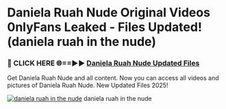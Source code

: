 # Daniela Ruah Nude Original Videos 0nlyFans Leaked - Files Updated! (daniela ruah in the nude)

<h3>🔴 CLICK HERE 🌐==►► <a href="https://tinyurl.com/2p9ay9w9" rel="nofollow">Daniela Ruah Nude Updated Files</a></h3>

Get Daniela Ruah Nude and all content. Now you can access all videos and pictures of Daniela Ruah Nude. New Updated Files 2025!

[![daniela ruah in the nude](https://i.imgur.com/KQgVmj3.gif)](https://tinyurl.com/2p9ay9w9)
daniela ruah in the nude